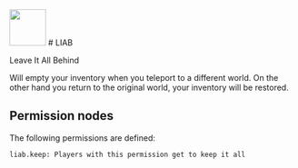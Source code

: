 <img src="https://raw.githubusercontent.com/alejandroliu/bad-plugins/master/Media/LIAB-icon.png" style="width:64px;height:64px" width="64" height="64"/>
# LIAB

Leave It All Behind

Will empty your inventory when you teleport to a different world.  On
the other hand you return to the original world, your inventory will
be restored.

## Permission nodes

The following permissions are defined:

    liab.keep: Players with this permission get to keep it all

